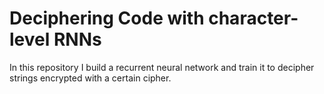 # Deciphering Code with character-level RNNs
 In this repository I  build a recurrent neural network and train it to decipher strings encrypted with a certain cipher.
